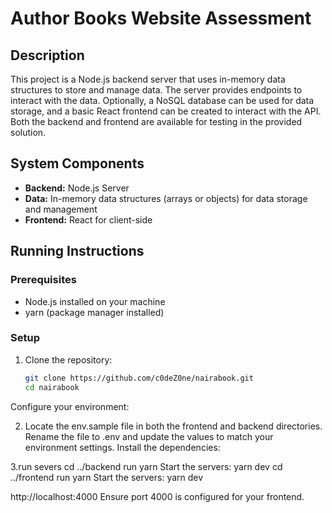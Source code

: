 # Author Books Website Assessment

## Description
This project is a Node.js backend server that uses in-memory data structures to store and manage data. The server provides endpoints to interact with the data. Optionally, a NoSQL database can be used for data storage, and a basic React frontend can be created to interact with the API. Both the backend and frontend are available for testing in the provided solution.

## System Components
- **Backend:** Node.js Server
- **Data:** In-memory data structures (arrays or objects) for data storage and management
- **Frontend:** React for client-side

## Running Instructions

### Prerequisites
- Node.js installed on your machine
- yarn (package manager installed)

### Setup
1. Clone the repository:
   ```bash
   git clone https://github.com/c0deZ0ne/nairabook.git
   cd nairabook
Configure your environment:

2. Locate the env.sample file in both the frontend and backend directories.
Rename the file to .env and update the values to match your environment settings.
Install the dependencies:


3.run severs
 cd ../backend
run yarn 
Start the servers: yarn dev
 cd ../frontend
run yarn 
Start the servers: yarn dev

http://localhost:4000
Ensure port 4000 is configured for your frontend.